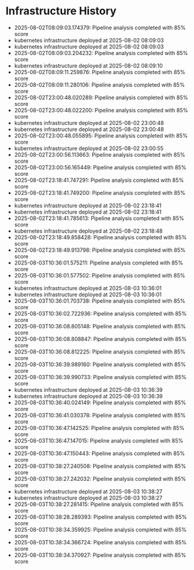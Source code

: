 # Infrastructure History

- 2025-08-02T08:09:03.174379: Pipeline analysis completed with 85% score
- kubernetes infrastructure deployed at 2025-08-02 08:09:03
- kubernetes infrastructure deployed at 2025-08-02 08:09:03
- 2025-08-02T08:09:03.204232: Pipeline analysis completed with 85% score
- kubernetes infrastructure deployed at 2025-08-02 08:09:10
- 2025-08-02T08:09:11.259876: Pipeline analysis completed with 85% score
- 2025-08-02T08:09:11.280106: Pipeline analysis completed with 85% score
- 2025-08-02T23:00:48.020289: Pipeline analysis completed with 85% score
- 2025-08-02T23:00:48.022200: Pipeline analysis completed with 85% score
- kubernetes infrastructure deployed at 2025-08-02 23:00:48
- kubernetes infrastructure deployed at 2025-08-02 23:00:48
- 2025-08-02T23:00:48.055895: Pipeline analysis completed with 85% score
- kubernetes infrastructure deployed at 2025-08-02 23:00:55
- 2025-08-02T23:00:56.113663: Pipeline analysis completed with 85% score
- 2025-08-02T23:00:56.165449: Pipeline analysis completed with 85% score
- 2025-08-02T23:18:41.747291: Pipeline analysis completed with 85% score
- 2025-08-02T23:18:41.749200: Pipeline analysis completed with 85% score
- kubernetes infrastructure deployed at 2025-08-02 23:18:41
- kubernetes infrastructure deployed at 2025-08-02 23:18:41
- 2025-08-02T23:18:41.785613: Pipeline analysis completed with 85% score
- kubernetes infrastructure deployed at 2025-08-02 23:18:48
- 2025-08-02T23:18:49.858428: Pipeline analysis completed with 85% score
- 2025-08-02T23:18:49.913798: Pipeline analysis completed with 85% score
- 2025-08-03T10:36:01.575211: Pipeline analysis completed with 85% score
- 2025-08-03T10:36:01.577502: Pipeline analysis completed with 85% score
- kubernetes infrastructure deployed at 2025-08-03 10:36:01
- kubernetes infrastructure deployed at 2025-08-03 10:36:01
- 2025-08-03T10:36:01.703738: Pipeline analysis completed with 85% score
- 2025-08-03T10:36:02.722936: Pipeline analysis completed with 85% score
- 2025-08-03T10:36:08.805148: Pipeline analysis completed with 85% score
- 2025-08-03T10:36:08.808847: Pipeline analysis completed with 85% score
- 2025-08-03T10:36:08.812225: Pipeline analysis completed with 85% score
- 2025-08-03T10:36:39.989160: Pipeline analysis completed with 85% score
- 2025-08-03T10:36:39.990733: Pipeline analysis completed with 85% score
- kubernetes infrastructure deployed at 2025-08-03 10:36:39
- kubernetes infrastructure deployed at 2025-08-03 10:36:39
- 2025-08-03T10:36:40.024149: Pipeline analysis completed with 85% score
- 2025-08-03T10:36:41.030378: Pipeline analysis completed with 85% score
- 2025-08-03T10:36:47.142525: Pipeline analysis completed with 85% score
- 2025-08-03T10:36:47.147015: Pipeline analysis completed with 85% score
- 2025-08-03T10:36:47.150443: Pipeline analysis completed with 85% score
- 2025-08-03T10:38:27.240508: Pipeline analysis completed with 85% score
- 2025-08-03T10:38:27.242032: Pipeline analysis completed with 85% score
- kubernetes infrastructure deployed at 2025-08-03 10:38:27
- kubernetes infrastructure deployed at 2025-08-03 10:38:27
- 2025-08-03T10:38:27.281415: Pipeline analysis completed with 85% score
- 2025-08-03T10:38:28.289393: Pipeline analysis completed with 85% score
- 2025-08-03T10:38:34.359925: Pipeline analysis completed with 85% score
- 2025-08-03T10:38:34.366724: Pipeline analysis completed with 85% score
- 2025-08-03T10:38:34.370927: Pipeline analysis completed with 85% score
